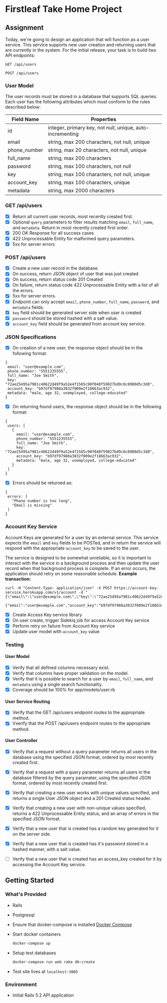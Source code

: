 # Firstleaf Take Home Project

## Assignment
Today, we're going to design an application that will function as a user service.
This service supports new user creation and returning users that are currently
in the system. For the initial release, your task is to build two API endpoints:

`GET /api/users`

`POST /api/users`

### User Model

The user records must be stored in a database that supports SQL queries. Each
user has the following attributes which must conform to the rules described
below:

| Field Name   | Properties                                                |
| ------------ | --------------------------------------------------------- |
| id           | integer, primary key, not null, unique, auto-incrementing |
| email        | string, max 200 characters, not null, unique              |
| phone_number | string, max 20 characters, not null, unique               |
| full_name    | string, max 200 characters                                |
| password     | string, max 100 characters, not null                      |
| key          | string, max 100 characters, not null, unique              |
| account_key  | string, max 100 characters, unique                        |
| metadata     | string, max 2000 characters                               |

### GET /api/users

- [X] Return all current user records, most recently created first.
- [X] Optional `query` parameters to filter results matching `email`, `full_name`,
    and `metadata`. Return in most recently created first order.
- [X] 200 OK Response for all success cases
- [X] 422 Unprocessable Entity for malformed query parameters.
- [X] 5xx for server errors

### POST /api/users

- [X] Create a new user record in the database.
- [X] On success, return JSON object of user that was just created
- [X] On success, return status code 201 Created
- [X] On failure, return status code 422 Unprocessable Entity with a list of all
    the errors.
- [X] 5xx for server errors.
- [X] Endpoint can only accept `email`, `phone_number`, `full_name`, `password`,
    and `metadata` fields.
- [X] `key` field should be generated server side when user is created
- [X] `password` should be stored hashed with a salt value.
- [X] `account_key` field should be generated from account key service.

### JSON Specifications

- [X] On creation of a new user, the response object should be in the following
    format:
```
{
 email: "user@example.com",
 phone_number: "5551235555",
 full_name: "Joe Smith",
 key: "72ae25495a7981c40622d49f9a52e4f1565c90f048f59027bd9c8c8900d5c3d8",
 account_key: "b97df97988a3832f009e2f18663ac932",
 metadata: "male, age 32, unemployed, college-educated"
}
```
- [X] On returning found users, the response object should be in the following
    format:
```
{
 users: [
   {
     email: "user@example.com",
     phone_number: "5551235555",
     full_name: "Joe Smith",
     key: "72ae25495a7981c40622d49f9a52e4f1565c90f048f59027bd9c8c8900d5c3d8",
     account_key: "b97df97988a3832f009e2f18663ac932",
     metadata: "male, age 32, unemployed, college-educated"
   }
 ]
}
```
- [X] Errors should be returned as:
```
{
 errors: [
   "Phone number is too long",
   "Email is missing"
 ]
}
```

### Account Key Service

Account Keys are generated for a user by an external service. This service
expects the `email` and `key` fields to be POSTed, and in return the service
will respond with the appropriate `account_key` to be saved to the user.

The service is designed to be somewhat unreliable, so it is important to
interact with the service in a background process and then update the user
record when that background process is complete. If an error occurs, the
application should retry on some reasonable schedule.
**Example transaction:**
```
curl -H "Content-Type: application/json" -X POST https://account-key-service.herokuapp.com/v1/account -d "{\"email\":\"user@example.com\",\"key\":\"72ae25495a7981c40622d49f9a52e4f1565c90f048f59027bd9c8c8900d5c3d8\"}"

{"email":"user@example.com","account_key":"b97df97988a3832f009e2f18663ac932"}
```

- [X] Create Access Key service library
- [X] On user create, trigger Sidekiq job for access Account Key service
- [X] Perform retry on failure from Account Key service
- [X] Update user model with `account_key` value

### Testing
#### User Model
- [X] Verify that all defined columns necessary exist.
- [X] Verify that columns have proper validation on the model.
- [X] Verify that it is possible to search for a user by `email`, `full_name`,
    and `metadata` using a single search functionality.
- [X] Coverage should be 100% for app/models/user.rb

#### User Service Routing
- [X] Verify that the GET /api/users endpoint routes to the appropriate method.
- [X] Vxerify that the POST /api/users endpoint routes to the appropriate method.

#### User Controller
- [X] Verify that a request without a query parameter returns all users in the
    database using the specified JSON format, ordered by most recently created
    first.
- [X] Verify that a request with a query parameter returns all users in the
    database filtered by the query paramater, using the specified JSON format,
    ordered by most recently created first.
- [X] Verify that creating a new user works with unique values specified, and
    returns a single User JSON object and a 201 Created status header.
- [X] Verify that creating a new user with non-unique values specified, returns
    a 422 Unprocessable Entity status, and an array of errors in the specified
    JSON format.
- [X] Verify that a new user that is created has a random key generated for it on
    the server side.
- [X] Verify that a new user that is created has it's password stored in a hashed
    manner, with a salt value.
- [ ] Verify that a new user that is created has an access_key created for it by
    accessing the Account Key service.


## Getting Started

### What's Provided
- Rails
- Postgresql

- Ensure that docker-compose is installed [Docker Compose](https://docs.docker.com/compose/install/#prerequisites)

- Start docker containers
  ```bash
  docker-compose up
  ```

- Setup test databases
  ```bash
  docker-compose run web rake db:create
  ```

- Test site lives at `localhost:3005`

### Environment
- Initial Rails 5.2 API application
